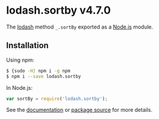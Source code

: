 # lodash.sortby v4.7.0

The [lodash](https://lodash.com/) method `_.sortBy` exported as a [Node.js](https://nodejs.org/) module.

## Installation

Using npm:

```bash
$ {sudo -H} npm i -g npm
$ npm i --save lodash.sortby
```

In Node.js:

```js
var sortBy = require('lodash.sortby');
```

See the [documentation](https://lodash.com/docs#sortBy)
or [package source](https://github.com/lodash/lodash/blob/4.7.0-npm-packages/lodash.sortby) for more details.
